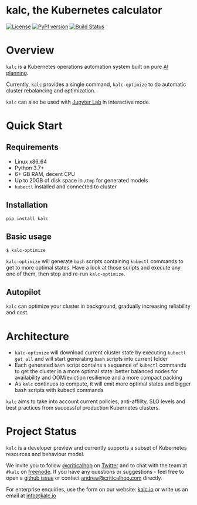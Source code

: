 # kalc, the Kubernetes calculator

[![License](https://img.shields.io/badge/License-Apache%202.0-blue.svg)](https://opensource.org/licenses/Apache-2.0) [![PyPI version](https://badge.fury.io/py/kubectl-val.svg)](https://badge.fury.io/py/kalc) [![Build Status](https://travis-ci.org/criticalhop/kalc.svg?branch=master)](https://travis-ci.org/criticalhop/kalc)

# Overview

`kalc` is a Kubernetes operations automation system built on pure [AI planning](https://github.com/criticalhop/poodle).

Currently, `kalc` provides a single command, `kalc-optimize` to do automatic cluster rebalancing and optimization.

`kalc` can also be used with [Jupyter Lab](https://jupyter.org/) in interactive mode.

# Quick Start

## Requirements

- Linux x86_64
- Python 3.7+
- 6+ GB RAM, decent CPU
- Up to 20GB of disk space in `/tmp` for generated models
- `kubectl` installed and connected to cluster

## Installation

    pip install kalc

## Basic usage

    $ kalc-optimize

`kalc-optimize` will generate `bash` scripts containing `kubectl` commands to get to more optimal states. Have a look at those scripts and execute any one of them, then stop and re-run `kalc-optimize`.

## Autopilot

`kalc` can optimize your cluster in background, gradually increasing reliability and cost.

# Architecture

- `kalc-optimize` will download current cluster state by executing `kubectl get all` and will start generating `bash` scripts into current folder
- Each generated `bash` script contains a sequence of `kubectl` commands to get the cluster in a more optimal state: better balanced nodes for availability and OOM/eviction resilience and a more compact packing
- As `kalc` continues to compute, it will emit more optimal states and bigger bash scripts with kubectl commands

`kalc` aims to take into account current policies, anti-affility, SLO levels and best practices from successful production Kubernetes clusters.

# Project Status

`kalc` is a developer preview and currently supports a subset of Kubernetes resources and behaviour model.

We invite you to follow [@criticalhop](https://twitter.com/criticalhop) on [Twitter](https://twitter.com/criticalhop) and to chat with the team at `#kalc` on [freenode](https://freenode.net/). If you have any questions or suggestions - feel free to open a [github issue](https://github.com/criticalhop/kalc/issues) or contact andrew@criticalhop.com directly.

For enterprise enquiries, use the form on our website: [kalc.io](https://kalc.io) or write us an email at info@kalc.io
